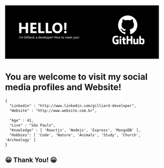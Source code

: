 ![image info](https://raw.githubusercontent.com/gilliard-repo/gilliard-repo/refs/heads/main/gihub-cover.png)

# You are welcome to visit my social media profiles and Website!

```
{
  "Linkedin" : "http://www.linkedin.com/gilliard-developer",
  "Website" : "http://www.website.com.br",
  
  "Age" : 41,
  "Live" : "São Paulo",
  "Knowledge" : [ 'Reactjs', 'Nodejs', 'Express', 'MongoDB' ],
  "Hobbies": [ 'Code', 'Nature', 'Animals', 'Study', 'Church', 'Archeology' ]
}
```

## 😀 Thank You! 😀
